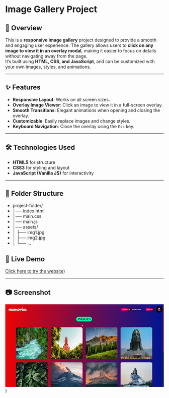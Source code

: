 # Image Gallery Project

## 📌 Overview
This is a **responsive image gallery** project designed to provide a smooth and engaging user experience. The gallery allows users to **click on any image to view it in an overlay modal**, making it easier to focus on details without navigating away from the page.  
It’s built using **HTML, CSS, and JavaScript**, and can be customized with your own images, styles, and animations.

---

## ✨ Features
- **Responsive Layout**: Works on all screen sizes.
- **Overlay Image Viewer**: Click an image to view it in a full-screen overlay.
- **Smooth Transitions**: Elegant animations when opening and closing the overlay.
- **Customizable**: Easily replace images and change styles.
- **Keyboard Navigation**: Close the overlay using the `Esc` key.

---

## 🛠️ Technologies Used
- **HTML5** for structure
- **CSS3** for styling and layout
- **JavaScript (Vanilla JS)** for interactivity

---

## 📂 Folder Structure
- project-folder/
- │── index.html
- │── main.css
- │── main.js
- │── assets/
- │ ├── img1.jpg
- │ ├── img2.jpg
- │ └── ...



## 🚀 Live Demo
[Click here to try the website](https://memories-prteek.netlify.app/))  

---

## 📷 Screenshot
![website Screenshot](assets/website_img.jpg)
)  
